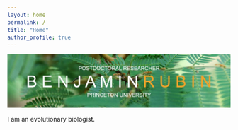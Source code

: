 ```yaml
---
layout: home
permalink: /
title: "Home"
author_profile: true
---
```


![](/assets/images/Ben_banner-1024x245.jpg)

I am an evolutionary biologist.
